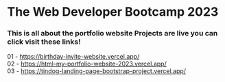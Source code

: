 # The Web Developer Bootcamp 2023 <br>
### This is all about the portfolio website Projects are live you can click visit these links! <br>

01 - https://birthday-invite-website.vercel.app/ <br>
02 - https://html-my-portfolio-website-2023.vercel.app/ <br>
03 - https://tindog-landing-page-bootstrap-project.vercel.app/ <br>
